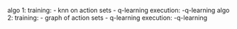 algo 1:
training:
	- knn on action sets
	- q-learning
execution:
	-q-learning
algo 2:
training:
	- graph of action sets
	- q-learning
execution:
	-q-learning